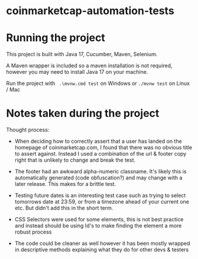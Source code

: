 # coinmarketcap-automation-tests

# Running the project
This project is built with Java 17, Cucumber, Maven, Selenium.

A Maven wrapper is included so a maven installation is not required, however you may need to install Java 17 on your machine.

Run the project with ` .\mvnw.cmd test` on Windows or `./mvnw test` on Linux / Mac

# Notes taken during the project
Thought process:

- When deciding how to correctly assert that a user has landed on the homepage of coinmarketcap.com, I found that there was no obvious title to assert against. Instead I used a combination of the url & footer copy right that is unlikely to change and break the test.

- The footer had an awkward alpha-numeric classname. It's likely this is automatically generated (code obfuscation?) and may change with a later release. This makes for a brittle test.

- Testing future dates is an interesting test case such as trying to select tomorrows date at 23:59, or from a timezone ahead of your current one etc. But didn't add this in the short term.

- CSS Selectors were used for some elements, this is not best practice and instead should be using Id's to make finding the element a more robust process

- The code could be cleaner as well however it has been mostly wrapped in descriptive methods explaining what they do for other devs & testers